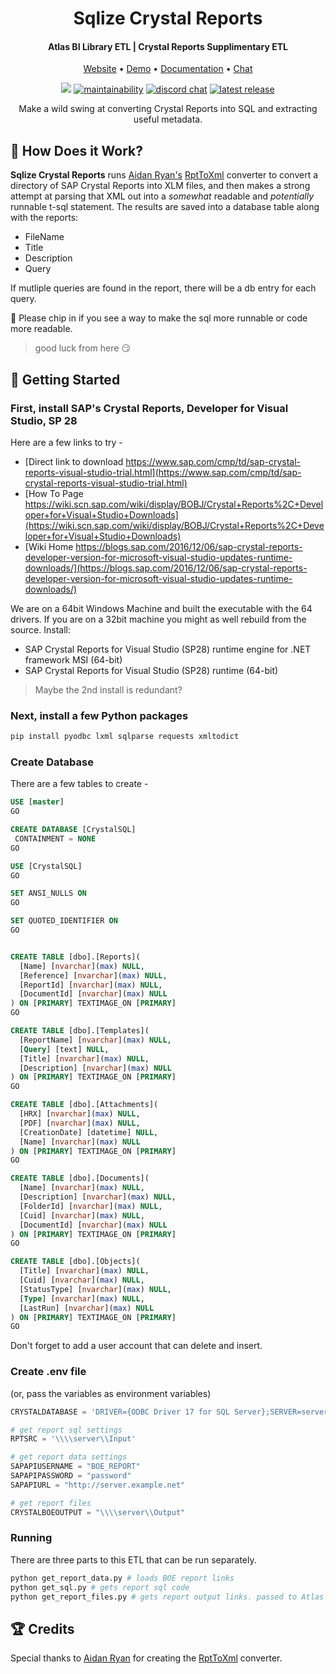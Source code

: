 <h1 align="center">Sqlize Crystal Reports</h1>
<h4 align="center">Atlas BI Library ETL | Crystal Reports Supplimentary ETL</h4>
<p align="center">
 <a href="https://www.atlas.bi" target="_blank">Website</a> • <a href="https://demo.atlas.bi" target="_blank">Demo</a> • <a href="https://www.atlas.bi/docs/bi-library/" target="_blank">Documentation</a> • <a href="https://discord.gg/hdz2cpygQD" target="_blank">Chat</a>
</p>
<p align="center">
<a href="https://www.codacy.com/gh/atlas-bi/Sqlize-Crystal-Reports/dashboard?utm_source=github.com&amp;utm_medium=referral&amp;utm_content=atlas-bi/Sqlize-Crystal-Reports&amp;utm_campaign=Badge_Grade"><img src="https://app.codacy.com/project/badge/Grade/c4a2f48575774955aa65adc97d8950a5"/></a>
 <a href="https://sonarcloud.io/project/overview?id=atlas-bi_Sqlize-Crystal-Reports"><img alt="maintainability" src="https://sonarcloud.io/api/project_badges/measure?project=atlas-bi_Sqlize-Crystal-Reports&metric=sqale_rating"></a>
 <a href="https://discord.gg/hdz2cpygQD"><img alt="discord chat" src="https://badgen.net/discord/online-members/hdz2cpygQD/" /></a>
 <a href="https://github.com/atlas-bi/Sqlize-Crystal-Reports/releases"><img alt="latest release" src="https://badgen.net/github/release/atlas-bi/Sqlize-Crystal-Reports" /></a>

<p align="center">Make a wild swing at converting Crystal Reports into SQL and extracting useful metadata.
 </p>

## 🔧 How Does it Work?
**Sqlize Crystal Reports** runs [Aidan Ryan's](https://github.com/ajryan) [RptToXml](https://github.com/ajryan/RptToXml) converter to convert a directory of SAP Crystal Reports into XLM files, and then makes a strong attempt at parsing that XML out into a *somewhat* readable and *potentially* runnable t-sql statement. The results are saved into a database table along with the reports:


  * FileName
  * Title
  * Description
  * Query

If mutliple queries are found in the report, there will be a db entry for each query.

:construction_worker: Please chip in if you see a way to make the sql more runnable or code more readable.

 > good luck from here :smirk:



## 🏃 Getting Started

### First, install SAP's Crystal Reports, Developer for Visual Studio, SP 28

Here are a few links to try -

* [Direct link to download https://www.sap.com/cmp/td/sap-crystal-reports-visual-studio-trial.html](https://www.sap.com/cmp/td/sap-crystal-reports-visual-studio-trial.html)
* [How To Page https://wiki.scn.sap.com/wiki/display/BOBJ/Crystal+Reports%2C+Developer+for+Visual+Studio+Downloads](https://wiki.scn.sap.com/wiki/display/BOBJ/Crystal+Reports%2C+Developer+for+Visual+Studio+Downloads)
* [Wiki Home https://blogs.sap.com/2016/12/06/sap-crystal-reports-developer-version-for-microsoft-visual-studio-updates-runtime-downloads/](https://blogs.sap.com/2016/12/06/sap-crystal-reports-developer-version-for-microsoft-visual-studio-updates-runtime-downloads/)

We are on a 64bit Windows Machine and built the executable with the 64 drivers. If you are on a 32bit machine you might as well rebuild from the source.
Install:

  * SAP Crystal Reports for Visual Studio (SP28) runtime engine for .NET framework MSI (64-bit)
  * SAP Crystal Reports for Visual Studio (SP28) runtime (64-bit)

 > Maybe the 2nd install is redundant?

### Next, install a few Python packages

```sh
pip install pyodbc lxml sqlparse requests xmltodict
```

### Create Database

There are a few tables to create -

```sql
USE [master]
GO

CREATE DATABASE [CrystalSQL]
 CONTAINMENT = NONE
GO

USE [CrystalSQL]
GO

SET ANSI_NULLS ON
GO

SET QUOTED_IDENTIFIER ON
GO


CREATE TABLE [dbo].[Reports](
  [Name] [nvarchar](max) NULL,
  [Reference] [nvarchar](max) NULL,
  [ReportId] [nvarchar](max) NULL,
  [DocumentId] [nvarchar](max) NULL
) ON [PRIMARY] TEXTIMAGE_ON [PRIMARY]
GO

CREATE TABLE [dbo].[Templates](
  [ReportName] [nvarchar](max) NULL,
  [Query] [text] NULL,
  [Title] [nvarchar](max) NULL,
  [Description] [nvarchar](max) NULL
) ON [PRIMARY] TEXTIMAGE_ON [PRIMARY]
GO

CREATE TABLE [dbo].[Attachments](
  [HRX] [nvarchar](max) NULL,
  [PDF] [nvarchar](max) NULL,
  [CreationDate] [datetime] NULL,
  [Name] [nvarchar](max) NULL
) ON [PRIMARY] TEXTIMAGE_ON [PRIMARY]
GO

CREATE TABLE [dbo].[Documents](
  [Name] [nvarchar](max) NULL,
  [Description] [nvarchar](max) NULL,
  [FolderId] [nvarchar](max) NULL,
  [Cuid] [nvarchar](max) NULL,
  [DocumentId] [nvarchar](max) NULL
) ON [PRIMARY] TEXTIMAGE_ON [PRIMARY]
GO

CREATE TABLE [dbo].[Objects](
  [Title] [nvarchar](max) NULL,
  [Cuid] [nvarchar](max) NULL,
  [StatusType] [nvarchar](max) NULL,
  [Type] [nvarchar](max) NULL,
  [LastRun] [nvarchar](max) NULL
) ON [PRIMARY] TEXTIMAGE_ON [PRIMARY]
GO
```

Don't forget to add a user account that can delete and insert.

### Create .env file

(or, pass the variables as environment variables)

```py
CRYSTALDATABASE = 'DRIVER={ODBC Driver 17 for SQL Server};SERVER=server_name;DATABASE=database_name;UID=username;PWD=password'

# get report sql settings
RPTSRC = '\\\\server\\Input'

# get report data settings
SAPAPIUSERNAME = "BOE_REPORT"
SAPAPIPASSWORD = "password"
SAPAPIURL = "http://server.example.net"

# get report files
CRYSTALBOEOUTPUT = "\\\\server\\Output"
```

### Running

There are three parts to this ETL that can be run separately.
```sh
python get_report_data.py # loads BOE report links
python get_sql.py # gets report sql code
python get_report_files.py # gets report output links. passed to Atlas as run links
```
## 🏆 Credits

Special thanks to [Aidan Ryan](https://github.com/ajryan) for creating the [RptToXml](https://github.com/ajryan/RptToXml) converter.
